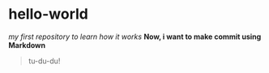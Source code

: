 # hello-world
*my first repository to learn how it works*
**Now, i want to make commit using Markdown**
> tu-du-du!
